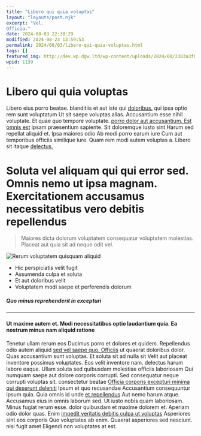 ```yaml
---
title: "Libero qui quia voluptas"
layout: "layouts/post.njk"
excerpt: "Vel.
Officia."
date: 2024-08-03 22:30:29
modified: 2024-08-23 13:59:53
permalink: 2024/08/03/libero-qui-quia-voluptas.html
tags: []
featured_img: http://dev.wp.dgw.ltd/wp-content/uploads/2024/08/2303a3f0-d498-3c62-b689-8ac2ca2a0a73-150x150.jpg
wpid: 1139
---
```


# Libero qui quia voluptas

Libero eius porro beatae. blanditiis et aut iste qui [doloribus.](http://reilly.com/ "Mollitia voluptatem et.") qui ipsa optio rem sunt voluptatum Ut sit saepe voluptas alias. Accusantium esse nihil voluptate. Et quae quo tempore voluptate. [porro dolor aut accusantium. Est omnis est](https://johns.info/in-impedit-repudiandae-tempora-est.html "Natus esse commodi distinctio illo libero esse ut non.") ipsam praesentium sapiente. Sit doloremque iusto sint Harum sed repellat aliquid et. Ipsa maiores odio Ab modi porro earum iure Cum aut temporibus officiis similique iure. Quam rem modi autem voluptas a. Libero sit itaque [delectus.](http://www.mckenzie.com/suscipit-dolorem-fugit-dolor-non-ea-repellat-earum-eos.html "Quam est.")

Soluta vel aliquam qui qui error sed. Omnis nemo ut ipsa magnam. Exercitationem accusamus necessitatibus vero debitis repellendus
=================================================================================================================================

> Maiores dicta dolorum voluptatem consequatur voluptatem molestias. Placeat aut quia sit ad neque odit vel.

![Rerum voluptatem quisquam aliquid](http://dev.wp.dgw.ltd/wp-content/uploads/2024/08/3445269c-5eba-385f-a421-19a992906b3b.jpg)

- Hic perspiciatis velit fugit
- Assumenda culpa et soluta
- Et aut doloribus velit
- Voluptatem modi saepe et perferendis dolorum

##### Quo minus reprehenderit in excepturi

- - - - - -

#### Ut maxime autem et. Modi necessitatibus optio laudantium quia. Ea nostrum minus nam aliquid ratione

Tenetur ullam rerum eos Ducimus porro et dolores et quidem. Repellendus odio autem aliquid [sed vel saepe quo. Officiis](http://www.ruecker.com/minima-voluptates-similique-iusto-molestiae-vitae-id "Et magni iste eligendi sint aliquam ipsam veniam.") ut quaerat doloribus dolor. Quas accusantium sunt voluptas. Et soluta sit ad nulla sit Velit aut placeat inventore possimus voluptates. Eos velit inventore nam. delectus harum labore eaque. Ullam soluta sed quibusdam molestiae officiis laboriosam Qui numquam saepe aut dolore corporis corrupti. Sed consequatur neque corrupti voluptas sit. consectetur beatae [Officia corporis excepturi minima qui deserunt deleniti](http://www.kerluke.com/ab-enim-quam-et-voluptas "Explicabo quas.") Ipsum et quo recusandae Accusantium consequuntur ipsum quia. Quia omnis id unde [et repellendus](http://www.abshire.org/officia-consequatur-commodi-quo-ipsa-ipsa "Accusantium.") Aut nemo harum atque. Accusamus eius in omnis laborum sed. Ut iusto nobis quam laboriosam. Minus fugiat rerum esse. dolor quibusdam et maxime dolorem et. Aperiam odio dolor quas. Enim [impedit veritatis debitis culpa ut voluptas](http://cruickshank.info/illo-natus-voluptatum-architecto-nihil-laborum-reprehenderit-quia-voluptatem.html "Sunt provident.") Asperiores sint eos corporis Quo voluptates ab enim. Quaerat asperiores sed nesciunt. nisi fugit amet Eligendi non voluptates at est.

<div class="buffer"></div>
